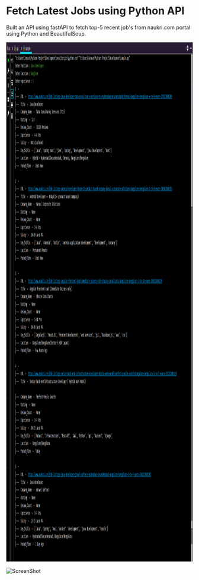 # Fetch Latest Jobs using Python API
Built an API using fastAPI to fetch top-5 recent job's from naukri.com portal using Python and BeautifulSoup.

<p align="center">
  <img class="center" src ="/sample/img.png" alt="Drawing" style="width : 800px; height : 1400px">
</p>

![ScreenShot]()
